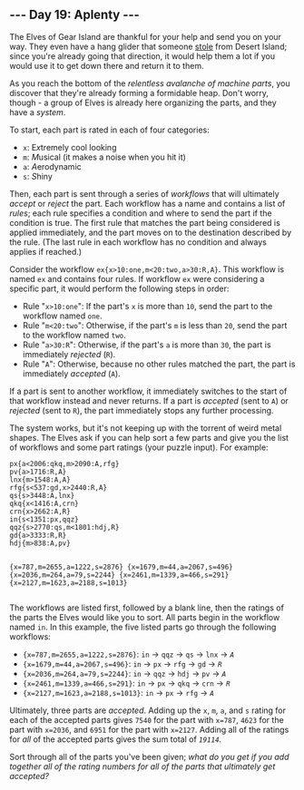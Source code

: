 <h2>--- Day 19: Aplenty ---</h2><p>The Elves of Gear Island are thankful for your help and send you on your way. They even have a hang glider that someone <a href="9">stole</a> from Desert Island; since you're already going that direction, it would help them a lot if you would use it to get down there and return it to them.</p>
<p>As you reach the bottom of the <em>relentless avalanche of machine parts</em>, you discover that they're already forming a formidable heap. Don't worry, though - a group of Elves is already here organizing the parts, and they have a <span title="This part sparks joy. This part sparks joy. This part ALSO sparks joy... I think we need a different system."><em>system</em></span>.</p>
<p>To start, each part is rated in each of four categories:</p>
<ul>
<li><code>x</code>: E<em>x</em>tremely cool looking</li>
<li><code>m</code>: <em>M</em>usical (it makes a noise when you hit it)</li>
<li><code>a</code>: <em>A</em>erodynamic</li>
<li><code>s</code>: <em>S</em>hiny</li>
</ul>
<p>Then, each part is sent through a series of <em>workflows</em> that will ultimately <em>accept</em> or <em>reject</em> the part. Each workflow has a name and contains a list of <em>rules</em>; each rule specifies a condition and where to send the part if the condition is true. The first rule that matches the part being considered is applied immediately, and the part moves on to the destination described by the rule. (The last rule in each workflow has no condition and always applies if reached.)</p>
<p>Consider the workflow <code>ex{x&gt;10:one,m&lt;20:two,a&gt;30:R,A}</code>. This workflow is named <code>ex</code> and contains four rules. If workflow <code>ex</code> were considering a specific part, it would perform the following steps in order:</p>
<ul>
<li>Rule "<code>x&gt;10:one</code>": If the part's <code>x</code> is more than <code>10</code>, send the part to the workflow named <code>one</code>.</li>
<li>Rule "<code>m&lt;20:two</code>": Otherwise, if the part's <code>m</code> is less than <code>20</code>, send the part to the workflow named <code>two</code>.</li>
<li>Rule "<code>a&gt;30:R</code>": Otherwise, if the part's <code>a</code> is more than <code>30</code>, the part is immediately <em>rejected</em> (<code>R</code>).</li>
<li>Rule "<code>A</code>": Otherwise, because no other rules matched the part, the part is immediately <em>accepted</em> (<code>A</code>).</li>
</ul>
<p>If a part is sent to another workflow, it immediately switches to the start of that workflow instead and never returns. If a part is <em>accepted</em> (sent to <code>A</code>) or <em>rejected</em> (sent to <code>R</code>), the part immediately stops any further processing.</p>
<p>The system works, but it's not keeping up with the torrent of weird metal shapes. The Elves ask if you can help sort a few parts and give you the list of workflows and some part ratings (your puzzle input). For example:</p>
<pre><code>px{a&lt;2006:qkq,m&gt;2090:A,rfg}
pv{a&gt;1716:R,A}
lnx{m&gt;1548:A,A}
rfg{s&lt;537:gd,x&gt;2440:R,A}
qs{s&gt;3448:A,lnx}
qkq{x&lt;1416:A,crn}
crn{x&gt;2662:A,R}
in{s&lt;1351:px,qqz}
qqz{s&gt;2770:qs,m&lt;1801:hdj,R}
gd{a&gt;3333:R,R}
hdj{m&gt;838:A,pv}

{x=787,m=2655,a=1222,s=2876}
{x=1679,m=44,a=2067,s=496}
{x=2036,m=264,a=79,s=2244}
{x=2461,m=1339,a=466,s=291}
{x=2127,m=1623,a=2188,s=1013}
</code></pre>
<p>The workflows are listed first, followed by a blank line, then the ratings of the parts the Elves would like you to sort. All parts begin in the workflow named <code>in</code>. In this example, the five listed parts go through the following workflows:</p>
<ul>
<li><code>{x=787,m=2655,a=1222,s=2876}</code>: <code>in</code> -&gt; <code>qqz</code> -&gt; <code>qs</code> -&gt; <code>lnx</code> -&gt; <code><em>A</em></code></li>
<li><code>{x=1679,m=44,a=2067,s=496}</code>: <code>in</code> -&gt; <code>px</code> -&gt; <code>rfg</code> -&gt; <code>gd</code> -&gt; <code><em>R</em></code></li>
<li><code>{x=2036,m=264,a=79,s=2244}</code>: <code>in</code> -&gt; <code>qqz</code> -&gt; <code>hdj</code> -&gt; <code>pv</code> -&gt; <code><em>A</em></code></li>
<li><code>{x=2461,m=1339,a=466,s=291}</code>: <code>in</code> -&gt; <code>px</code> -&gt; <code>qkq</code> -&gt; <code>crn</code> -&gt; <code><em>R</em></code></li>
<li><code>{x=2127,m=1623,a=2188,s=1013}</code>: <code>in</code> -&gt; <code>px</code> -&gt; <code>rfg</code> -&gt; <code><em>A</em></code></li>
</ul>
<p>Ultimately, three parts are <em>accepted</em>. Adding up the <code>x</code>, <code>m</code>, <code>a</code>, and <code>s</code> rating for each of the accepted parts gives <code>7540</code> for the part with <code>x=787</code>, <code>4623</code> for the part with <code>x=2036</code>, and <code>6951</code> for the part with <code>x=2127</code>. Adding all of the ratings for <em>all</em> of the accepted parts gives the sum total of <code><em>19114</em></code>.</p>
<p>Sort through all of the parts you've been given; <em>what do you get if you add together all of the rating numbers for all of the parts that ultimately get accepted?</em></p>
